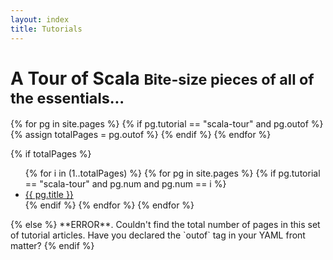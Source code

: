 ```yaml
---
layout: index
title: Tutorials
---
```


<div class="page-header-index">
  <h1>A Tour of Scala <small>Bite-size pieces of all of the essentials...</small></h1>
</div>
{% for pg in site.pages %}
  {% if pg.tutorial == "scala-tour" and pg.outof %}
    {% assign totalPages = pg.outof %}  
  {% endif %}
{% endfor %}

{% if totalPages %}
  <ul>
  {% for i in (1..totalPages) %}
    {% for pg in site.pages %}
      {% if pg.tutorial == "scala-tour" and pg.num and pg.num == i %}
        <li><a href="{{ pg.url }}">{{ pg.title }}</a></li> 
      {% endif %}
    {% endfor %}
  {% endfor %}
  </ul>
{% else %} **ERROR**. Couldn't find the total number of pages in this set of tutorial articles. Have you declared the `outof` tag in your YAML front matter?
{% endif %}
